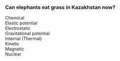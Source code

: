 ### Can elephants eat grass in Kazakhstan now?

Chemical  
Elastic potential  
Electrostatic  
Gravitational potential  
Internal (Thermal)  
Kinetic  
Magnetic  
Nuclear  
